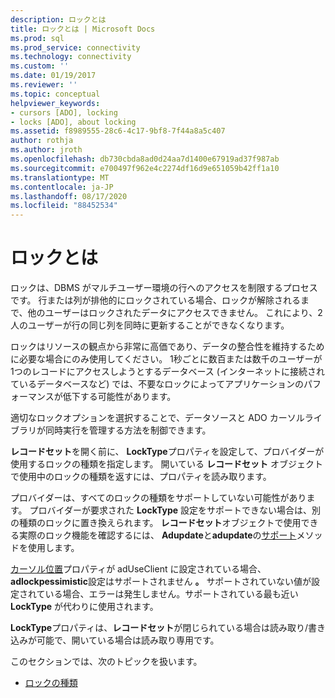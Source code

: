 ```yaml
---
description: ロックとは
title: ロックとは | Microsoft Docs
ms.prod: sql
ms.prod_service: connectivity
ms.technology: connectivity
ms.custom: ''
ms.date: 01/19/2017
ms.reviewer: ''
ms.topic: conceptual
helpviewer_keywords:
- cursors [ADO], locking
- locks [ADO], about locking
ms.assetid: f8989555-28c6-4c17-9bf8-7f44a8a5c407
author: rothja
ms.author: jroth
ms.openlocfilehash: db730cbda8ad0d24aa7d1400e67919ad37f987ab
ms.sourcegitcommit: e700497f962e4c2274df16d9e651059b42ff1a10
ms.translationtype: MT
ms.contentlocale: ja-JP
ms.lasthandoff: 08/17/2020
ms.locfileid: "88452534"
---
```

# <a name="what-is-a-lock"></a>ロックとは
ロックは、DBMS がマルチユーザー環境の行へのアクセスを制限するプロセスです。 行または列が排他的にロックされている場合、ロックが解除されるまで、他のユーザーはロックされたデータにアクセスできません。 これにより、2人のユーザーが行の同じ列を同時に更新することができなくなります。  
  
 ロックはリソースの観点から非常に高価であり、データの整合性を維持するために必要な場合にのみ使用してください。 1秒ごとに数百または数千のユーザーが1つのレコードにアクセスしようとするデータベース (インターネットに接続されているデータベースなど) では、不要なロックによってアプリケーションのパフォーマンスが低下する可能性があります。  
  
 適切なロックオプションを選択することで、データソースと ADO カーソルライブラリが同時実行を管理する方法を制御できます。  
  
 **レコードセット**を開く前に、 **LockType**プロパティを設定して、プロバイダーが使用するロックの種類を指定します。 開いている **レコードセット** オブジェクトで使用中のロックの種類を返すには、プロパティを読み取ります。  
  
 プロバイダーは、すべてのロックの種類をサポートしていない可能性があります。 プロバイダーが要求された **LockType** 設定をサポートできない場合は、別の種類のロックに置き換えられます。 **レコードセット**オブジェクトで使用できる実際のロック機能を確認するには、 **Adupdate**と**adupdate**の[サポート](../../../ado/reference/ado-api/supports-method.md)メソッドを使用します。  
  
 [カーソル位置](../../../ado/reference/ado-api/cursorlocation-property-ado.md)プロパティが adUseClient に設定されている場合、 **adlockpessimistic**設定はサポートされません **。** サポートされていない値が設定されている場合、エラーは発生しません。サポートされている最も近い **LockType** が代わりに使用されます。  
  
 **LockType**プロパティは、**レコードセット**が閉じられている場合は読み取り/書き込みが可能で、開いている場合は読み取り専用です。  
  
 このセクションでは、次のトピックを扱います。  
  
-   [ロックの種類](../../../ado/guide/data/types-of-locks.md)
